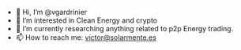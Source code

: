 - 👋 Hi, I’m @vgardrinier
- 👀 I’m interested in Clean Energy and crypto
- 🌱 I’m currently researching anything related to p2p Energy trading.
- 📫 How to reach me: victor@solarmente.es

<!---
vgardrinier/vgardrinier is a ✨ special ✨ repository because its `README.md` (this file) appears on your GitHub profile.
You can click the Preview link to take a look at your changes.
--->
